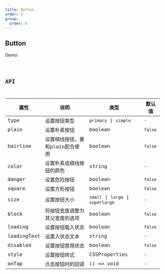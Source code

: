 ```yaml
---
title: Button
order: 5
group:
  order: 0
---
```


## Button

Demo:

<code src="./button/index.tsx" />

## API

| 属性 | 说明 | 类型 | 默认值 |
| --- | --- | ---- | --- |
| type | 设置按钮类型 | `primary` \| `simple` | - |
| plain | 设置朴素按钮 | boolean | `false` |
| hairline | 设置细线按钮，要和plain配合使用 | boolean | `false` |
| color | 设置朴素或细线按钮的颜色 | string | - |
| danger | 设置危险按钮 | boolean | `false` |
| square | 设置方形按钮 | boolean | `false` |
| size | 设置按钮大小 | `small` \| `large` \| `superlarge` | - |
| block | 将按钮宽度调整为其父宽度的选项 | boolean | `false` |
| loading | 设置按钮载入状态 | boolean | `false` |
| loadingText | 设置入状态文本 | string | - |
| disabled | 设置按钮禁用状态 | boolean | `false` |
| style | 设置按钮样式 | CSSProperties | - |
| onTap | 点击按钮时的回调 | () => void | - |

